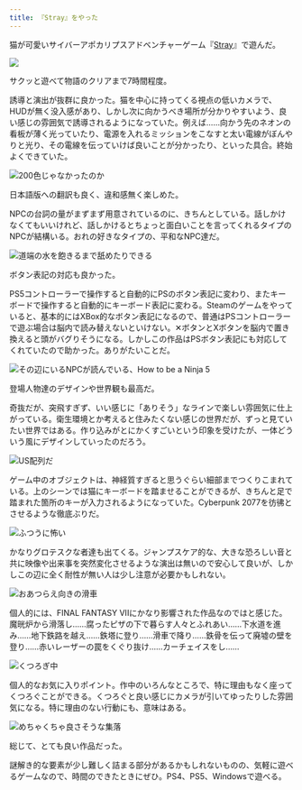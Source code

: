 ```yaml
---
title: 『Stray』をやった
---
```

猫が可愛いサイバーアポカリプスアドベンチャーゲーム『[Stray](https://store.steampowered.com/app/1332010/Stray/?l=japanese)』で遊んだ。

![](https://lh3.googleusercontent.com/docs/ADP-6oGyl_Todu4zBiNHAnbj4YWPnA-gHmDKK5Zwn-6lRtkmf4f4FtrPHhmF8axYYskwrSVdcMGFnM4jvEL4FP1hP70-KlqBIKF36YjEE2mdBYjA9gAe2IO3v_yg6zBueAAJIwk1X1-AIXGZgpXy0tX4sxwbc1RlKLc5wZYv0XRf8ZYxIus-aChiygDQtqt7bWSvaXBKQGaEJLJGtsOOmRq08GR6YKlSr0LQdrzMrd24oCNzPJ7fSff7EtRZT2uH5oe2wOtXWRQfm1vOwMpMzlIlG_DEpBcxoMfloIfKPOQpMUwzo6NKYg7oQtcRJnLzJHS6Gucjj1_Ty9dN2cLOsXr_2yzJgHARVLFOs_JmmeXYovtIoqPJVwTPKhwMfJ-8I5Rj7BvSLHZjBXL6teF0nzG87kTQB_lZ3JIW-5fkTd2evhGrSxXZkZS2XOmCTjtrM3SAc4xcHlU_rCRtn8wKKpIoH9h_gG0bmuEhRbesEMafsAgQZE-i5RCBwrsxD7dvjzQtTsYCt4LjqwBg1HFg-eGYz9nsLl8XOtYnnQJBZe2qM0y8yV_KGJOjWkyIz4j6sQ2euIryKXFTycq8GoLodNUIXaiWsIm8u4FLu5b_AszNl8ucbcwbnAk6UKEFrG0AnwDEmpa-g0uWwVa0QzEAG9uf9r7d_jLQujyWVvXoeS0Qby7Pt71ZotpAxHJ-XWdQynXeVHahQdILwKVgMPWyhLeksMzf_okG_rvug5NvQWkXQF-tZMle2fWCGWnYKXd1W3rzYxHwf3WwsgXb7Y33kX3u3RFeFS2fRY0Uu3GhpGdtH4Whab5vCI98C4I1T6PzmN-p-A_R5yCvPB2lZe-zy0rA2a48SXMdCkVJjZ7ViwQVMTM4MK4D79kgLZ5WVNM1Yb_14lAlZn7goRmFPVJhND34WQy2uoYQpfCLdZ8V2kBgU8USVa_4LrLf2pzAKpwZbVRdxQgzCbjnNShoTMoQZmafUHxrJ31jkBf9daGQh1mJd0wtVn1QCNhIqs-7UsYkQIbn--VH2rKYG6oHGE4Hgmoy4GpdJX4P-4zctHgPO7l_t79zUNbc29B0jdc19BYJQQmnEjtkqyIQeDNwPT4wia9zFJNBypVMuisX83YCL1IU6hrthpxfBcIcNWC-4Peh0IRIZlces2t9ISe7qhYvdoNf-tSTdSa2UvkaZaG1Qx40GEUnF__YPWp25k2zerYBMjiWkUi40Ruvh1DtrfGLbaubXTxbsYkUw0cQhoJZplOUUmQtqAyxXQ)

サクッと遊べて物語のクリアまで7時間程度。

誘導と演出が抜群に良かった。猫を中心に持ってくる視点の低いカメラで、HUDが無く没入感があり、しかし次に向かうべき場所が分かりやすいよう、良い感じの雰囲気で誘導されるようになっていた。例えば……向かう先のネオンの看板が薄く光っていたり、電源を入れるミッションをこなすと太い電線がぼんやりと光り、その電線を伝っていけば良いことが分かったり、といった具合。終始よくできていた。

![](https://lh3.googleusercontent.com/docs/ADP-6oFClIKkqvg9wBcZ3DmRahe8eikI4WFGsljUEKnM4rIpsCpnVqpdUcivis-0El4t0ZpJeyAQlmSCFdG2NsuNr1BPqYrIVfzflkEneSXugSjoHTUEPL9HBHr4B8v-DmAPlKs397kvFSPE8IFddwyxf1-6YFWIZoCamJymTExvVEVETKVf-gw0_sgxqoBzT26PGlbE33vMRmt9hybsvPCjgp4BS32QzdkdE67NLTHuUEoNtcJJglETWEedHnu2VHNI4TDZMtwGJehCKpB0qgV55qd90Bz5uvJ6mSn9Oexb_ShzBpYcPOP5UHI2qE9lBHvPDWfqfd0iL4owSy1uy1j-RtLsEtE5R7xjFdljWSr5z-uBx0yg6vo9oVCLjoqd3rwSDCy0OATZOY1QhCDVuqCWBPzFzzLqHGDn4pVo3s4RT4RkNsBxG8CGLCvX682GzMfyOZumRvIkS0MKpSy5cfX-7fKgqn_tyyJTCEpk1bYP8YgUtBdUnMA1CKwSwu3hzezl1fwePIV8NA3111nRCRmgZlwGlK_OHH-LW5cyPFkwzXDHHQmIS53_JSxjFcNn_vTDRdRFBJH-QP-QZx1FecJody8v1vhoJzimEggoYjfDcpqR6gTElqpCB4q60RmsDQ1puW6HKarmKChIi0jXfTP7g2RMHwTq-EFBpjCKwNWTHnC74120PDTWHdD6r1v7NcS0KNlE1zx9SBxjQCv_3xIx3GG48tnebklmB0DatTPcYmJddgRJp_mPS9dj8dPovelBAx4t3ySzC26JRT5tPmWd3O9gu0wT5MhyMn5-8_Tw89PqCZ67xKxVvVwX67QST5MbPunU1CIRYTQc9a_8xdDYIIuLMZb8gXfue3GIkWot739j5cmo8oabCqyriH7h4G3NbXszK49I0TFJpEOYIzu18n0ukfp2v4BNzCHCgtRHDttgszFqfcDgGdO93IRiGReIQ9tFTsq7pGC70Zqz0UwXZ_65Rd_WxvZpaitTxK-hwEX5Qll3yPN42ia-Jvr45yz7DsZeS2z3Wo20WCvyC8TyFc5BaDmR7kVB0V4BGS7KSooY__s9PpBvakttmpNj-K-hPYIk6zFacmKS-4kJGKh0hcsLxlJ1bqTG1Rr0Kk6Uk9HIgwmf3vbX4N7sqyLJ071EhtyV2c06EHyqAafpVT9BsyxtTyCjXr4e3cv7AYgi6Mrd-EQrhcMUMVWeTpRBdMRlyFEsTZoTrlIplFOYewSVVhWOg5GpMzMQ7t-hdLmgc5V0ubq5yQ "200色じゃなかったのか")

日本語版への翻訳も良く、違和感無く楽しめた。

NPCの台詞の量がまずまず用意されているのに、きちんとしている。話しかけなくてもいいけれど、話しかけるとちょっと面白いことを言ってくれるタイプのNPCが結構いる。おれの好きなタイプの、平和なNPC達だ。

![](https://lh3.googleusercontent.com/docs/ADP-6oHkreW9NEabtd8n4V183EZseKdm-ZUQnm11xaqLOy1l1m-W0JCzV-6HazbrYiBvXASBJDeXIB6XF8pzLsk2RDQgYGjrBL3H5hCPIl0OsLvFd-PwydNa1FWO2NTmBPdlRgV8f6X7XtN8Lcb5s3iaYgcDLZ4Pyp3rxR68gpgtZIqAkBQ3yfYtm75FbhwhjoMse46yU9iwpGrsSt_mKhSRvJPtTfY_p6ZUGV21vxlbq4BHIGQlihni4SqKtyMX-4ve8reGGKWHlEUWYVuENRubws5tXoYxZQ8Fv8Pu8rleeO-C-U9RxTu8Ny_p9k4l-O-abaorueZhJk74yIqHHP-BfNvQF6aIqSrVDf6j8Adhrzmym20V2VgOwqoIZM1hlkEMzXW2_kXzcRy3wNAXY03EYzXPNafExTuQTT8tZ1e4CO5W4zYPOf4zrFbO_XxQQyzPi0FKinITw0p8TXeJDhK3FiztUA76WYCHIz0NbqA_uH1qeS19nfEsSznUuT17vcXZ13j9-sTVhV40xO9ruYrWuT5Qj9rlbjhmHY1JDC99UzM65Cm4TNNDcJ7dW4hWqQykTwYbL57oFq8iRLqjbp8iCP2CZ8bA4rilEP1kUmLtInx4zEqBAeBc6vihl4DbaYfqDNRsJIEWgEycNzjV7VXb8JVeuwABNCngeaRoMKfbdHqXyq4BnHwiFXsNhruvQqXzSBCzCQ3ipuaynoOkJeZaTdPcN3eLLnW9t-HDAwxk0fM9-ZpH76qrlJQtG-D5FjCJHpgKQj3rF4uDNpVXzwKJUXkhyTY27EpfB3XK4tDC6Ly9b8prtGX9lBn2FfzfoGfv8AuF68L0iK51A2zg9fjHhAqi-90kOy6l6hVOIXvoQBDW9jGvMMSJ8rDk2huhHDTpk711WhCXpg_up4aVgM9fwry6imIZ0hV-awtXArvhKU2VFUTUPgALmhSwBONFPMYsG1oMRNabLgBEJO7puCfI2BgvvYa3ahO5M1xx2vO6uRXDKECK6ZmhkhBpHYZChfSyMeoL-XKal4r_62evq2uVwR8Ms_RSzJ5etsKk2cu6WrymNHtmgrI1crYvKipjiT0kPtDWg8XrD4G7KZxpjcxfQ-AIf8-GYJIzSlQDuM2kPzJlFo-GEIHll9Xlbm0ILfgpRUJgXJDT74tMyP-tCxG-NltgQE_rF00K8gfsUkzXz_8djE1ycYJbSHI0nmivrVJpYP4SwG019g3LTvtQoCS53QGTZIvTEFq00BHbNptwY_MX4cT2YQ "道端の水を飽きるまで舐めたりできる")

ボタン表記の対応も良かった。

PS5コントローラーで操作すると自動的にPSのボタン表記に変わり、またキーボードで操作すると自動的にキーボード表記に変わる。Steamのゲームをやっていると、基本的にはXBox的なボタン表記になるので、普通はPSコントローラーで遊ぶ場合は脳内で読み替えないといけない。✕ボタンとXボタンを脳内で置き換えると頭がバグりそうになる。しかしこの作品はPSボタン表記にも対応してくれていたので助かった。ありがたいことだ。

![](https://lh3.googleusercontent.com/docs/ADP-6oHFInoU7PkWC66ct8nFEkUUd4k-1veFuxC5lyr8Gl6iFO37o9d_dswZ-DtivaDR0PF3mlxP2YrlLk0ZXSsds_XwOBtRCV0D_vmFZc545MBwktlf6XuSORGlRQV98Wle1_S4k_epbL3RAX_RJvm5S-Phm4v4GdsnLr1oLgMYKrKEroYKmQoibyQTkSN9uv7J0WhsJXeXsldHc99k4-ozAf400lL4hJCkIaMU81bCWC1iJDxqCLgijcl4GHzva_EuD5QsrBmlOMjbBwIWzFc9ueXHGS-jbZ8UPXu61fENvgTxrrtmbuWMn9-_vpuGyrBnIpxcKF5RZO2Et-Q6XNFIyKcviTwRPvrXuGui9mix7nWTyadQnpgfaEWIgakPR9sA8rbUToRMwItw8v__TjWHlqWqfiBYXhN9s6y5brBJEbCSlFbZR4BwL60KDSOjkbHVhNSw0dSKX0z9iaupvP_VujRXQtSTiB7b5iU-PgJcr6PamcrZK39D2DbrRjOy16EYiFKe9-Zeaa3yNSppVZkOlDB7P57bfj-p30flKxq64TpBPzmYjEhiN0WIDA395ZxBzzMw3IYEhonNb44wCv4mnnDuZh58ZIbKQLREIVLeUcM31ruNJDfQJ1nKWUCCQaQ7ZssYEg7JlHij60Y_9RjHRK-WrgW-I2d_8WGKinUecDWeomPGDFzY01NGx9LMKz7cPfemTemgnxw4Es0JEWZLYwdTb66DON7ncG5OYvlLj7Q0-8P2ApZNAzv10Q_A_bYwp5PJgMLJFo7kOlJ14EMhjSZ4dUb3vEK-P3ZjuiL4aKlZXcts0BwRfmOc_8fvHgdKbpwqkkhys7PuvG_5QFgdrKQli2R7Z-wMAFncVSKA8qbPy9QjdWMiVuPPMn8Qzk5pzLLb3wH2JKl2OFvyKSYOliAvgidKbHCn8WMBVCqYHcmF5mY4BG37NRP6ZO-W7acbOh17FNUAKqc44ReUvKD3Dgq_PKIJV6KPHuHpKeoULp5zkq14DDp2MJljYU6QYQkVNrOidOVVldfbHMQ1Ls9pJ1ZfqxuurgJFdYsCo6fhqLFvoo7TraXklqiQunpf-Pf5c2vgIwn1pGvIBu1hFvNZty71BG19OwVO9Rf-Nqut2VUQdxRTI5RGqKCmx_qlKhWOpHNHRX6DC3jj-cDaTkSpv1_-uJ3zTqCY_yIfBXhZuBlGIaXrquhs1E8BgGZ6DQn8pA4NF69WjQKwfkcc77T568rSYrYXqB1vESbnPzk-ws3hnkDP1Q "その辺にいるNPCが読んでいる、How to be a Ninja 5")

登場人物達のデザインや世界観も最高だ。

奇抜だが、突飛すぎず、いい感じに「ありそう」なラインで楽しい雰囲気に仕上がっている。衛生環境とか考えると住みたくない感じの世界だが、ずっと見ていたい世界ではある。作り込みがとにかくすごいという印象を受けたが、一体どういう風にデザインしていったのだろう。

![](https://lh3.googleusercontent.com/docs/ADP-6oGSfJk_XkCflgzppjBzIi73Y9Dao74g_rK1nsc4jHmF2DNdahjOHTQGKry7lkVInz-VynSzHznPpV5csYUbPQ6O0TexLk7zs4DkuH7e4W7I7RWvie0q5erJ-OuT7jqn7yML5lyqMcvt-kJQkk7r2tWxoUGR7zLGJSK2GUKAy_uUhdDCreCp7Vog52DyOmANDGM8qrvPrOoIlxnAl_Jh5yvCPBxsN4zwDzEAeJo9T-eMWYhSr4harJydHbVyH3_EvhNQz5g4E86lX1wjro8vBfWnhFiAhOKtcZOI2uqC43nFAvCN1lsBRecYNPTr6u8NWiUEgfY_1hFq2-YO3mk76NrRQ16BLwRpMaxWnZttKhoFjk2qBgnGOQI74vNtl0bC5PTAs5zAYe_0cV3_HVb-p0tL837zBKSWD24fTtrll03vIA6lvBC8vfRoDDyBwgyTzTk4TqQuWvzOr63NyA_w5z5ubhltA8Sv885ub6vYBd3wBTNAV_vel8w6F2F7TTJc25THaKAbtLSTh23b-3ujAOjyWCxRZaraKaLv4EltBvZ4HLxco1OSJkVKtUiru62ZuLhB9MzPqsFDo58tAS5yyi5p7sVLx73_DvtkTVygwG9iUPxtCdyB86QylccmtianbXparsIr9XL6Op7tyFy3IGNvUh9xTMbVUOV9ptchkhNnBt15dATwxNVBvwqSjyIPhN82_6c7w4s9kjmHf0edlDRJv4p3aYOCu4sEEewahsPM-R70Pcxq7fr0fXFKPe53pdtmJvY6p4-h732uhZ_ETc9eya39MIT8-kxTRdJRLiUrX_E_me5qLqs_G2kDCsz8xi2r2Cf5SXFAUpp1Uf5MHsBLrrp2J_0Fsgp3PgAG0tbC8hFUrHhosHpWt0rmzid24jDiZX0tqjc735n1vph1d6fR9CvJoBnrHTejBhbpeQXNMn86LyHmE_IPPpI23vaPaz7TWPMWVPeY30csCEer9qC8Q7dvJ3a-dPK9SrVcmYBvUlo-PSE7ERhCHXcUnVsg6EyuqxBufmFf_aq9zZL_tperyh2dE-g8TtYZzfw1SNU9bgHSyo-BS7Q5pvj0FOvaBJAHTUfSJ_-K8_PJ-hu57YCHO0ETl25N38b6OTowEgj8HsbcHucWaOCMwElnQq_N6EB1ffJsFD3oWxl9jrBc_O6loc7uRpa1VKcSR8J0joCVQipCbMB3DxXjuP9Sif1tfS6LaOFxe3QKMS-ZWtA2ENXh5rImvoRnajqp0flq6JZVbI8aOw "US配列だ")

ゲーム中のオブジェクトは、神経質すぎると思うぐらい細部までつくりこまれている。上のシーンでは猫にキーボードを踏ませることができるが、きちんと足で踏まれた箇所のキーが入力されるようになっていた。Cyberpunk 2077を彷彿とさせるような徹底ぶりだ。

![](https://lh3.googleusercontent.com/docs/ADP-6oHXxDlffMUNkVLuoydnO1zd-p2yZZ1UKiTIqG_bEAnv6FKgMWy5g3KFTymMWu8SKrZN4qLWL7I69p1cktJrydUZJ-zEVZLVVuOV_wJTjfCNw5n1o2VmrB-lu880LbVWwIYy6T-4rhyi_YXP7xtY05ro48ohF1eq5Xf4td_hL_grVCgY9r6_B2UzULXTfaCpWkG0xF5bsahJqUC72jAJLChht2EynM5E4FgC-NmqC6A7kT2dgoVo1DOaUizxQRtks5R_10lsFJbpNMYNecEyJmMXiDlBDEj9vCONCiQukmw0pL7iUJ0W-97FIITwwfasM-ZE8ACzw2kxz7-vZPvZhyfBHBcX1kksO4upR-h4TOECoNMjV2K0yuf_YEPCU43Ta2LitDQhGg68z26e8lSzTKT1iyw-rLxRXxU1JPEF5p6Ow6TCrrElsRVnUiwPJvGg2p8U7AQUgmmE3hwgiM94IGhiAIvMXDi8Y2W6F6Ratj4qlRIcFy-kDNxkGG5eCOjW7XN0s6H1hmvtRFGh5jfBFbTuFz4NB2kc9a7sRCRRw-yjnJxTBseLEOWcCf5Ienzepztw7I8Re-yO4U3DZNFvKlLc6STwhxdtiG7RbgmdJ-wfkmTJWiTU97c_tvQ83q9eMhleRtxK5qCDm3hKQavk2LZ_zqog4EZGV33muorUcf2n5-xP5RywAhMgSAHuisWqHI17MsGzVD5Tv6c3crW5L5sTXr12IoKkX8mW1o7Pi4kaInbcMvrEqCamoaRNCK8AY13S5XM2WYE3jnwxh_X6D3ovh-3X6E4uhCarqJ5wA447i5tBYy4BHNmRXlsNOmNVmHw_LHNr3S7ES-m-ZPYsP8dluz6SSZJLuXCrJfsQGDwumf70J-kr9VOdo2t6hbl5PHBm5tS721v1ty1zOC_G5572XCwH4-O7RmJm-4rNg74Lj7spWMvMv1ungrqggnhwe7bYCj-l3TrtNoQBjvk8xHezzj6G9mXadpkYoUifVVVV1fLe_0sfmXzepefp6F-VQWeLkZgdR6QbQFiaNStFSnYIGkDFc-KvSfIfKpHS6h5ezVdP_vT3Zii69pzhe2O08EnSMsyTkUZYrVb5nVrEzIfvxQpHRKFfz2AhByWkWz6z0sESWuycZ75lHmfwIy-luLyvu5Xyt3pDjNA6w54nXzSGkwJgXZmGlETbc4Eymvj7Bv4JiiY5eh3BIRtfc89Q0tJz7hWVxn3Wc1kRStCuAmMHRUTNwSzCtk3X77fizKBLcQ30-Q "ふつうに怖い")

かなりグロテスクな者達も出てくる。ジャンプスケア的な、大きな恐ろしい音と共に映像や出来事を突然変化させるような演出は無いので安心して良いが、しかしこの辺に全く耐性が無い人は少し注意が必要かもしれない。

![](https://lh3.googleusercontent.com/docs/ADP-6oEf4uocUyHvhJX_90jny7iHt8Uxp3kX3DWhMzuWVLmb8pSxsJ_jynfqNbMq593SQeW1pTZSeHsYIg0OvmnMRilF_Br-5e3qVrQAbJt8FrYWWvr72xDd5hnfGKMoBShI1cqkzCKF4bKg7R8q65mTs-Fzo5mUAmo5DKhA3xjk0k0Y_jQgYuWXWMPNvOleHhbGE0sSXb3e6scsTrTm9QD9MdfTJ-TbaTBMvSbzS8yvxpyC1V12QO6AAP6Ecv6QNN1GeTKMLYREF3jwLeG7XUUclaxuJQgDrZOV9QAo4jXJZGqgHFMlEhais_5DsAQizGGdavRQbGEa6ctMckcTpFzt53tFsdVnwQE1osU8xqIi9E8my3vLrQtyuCC_hRYhI1JpDDIgmuC8zuE8GP3cu24C8Y98mbaPXrfdvmwlYJxVJPitSa2OhheGPkm5OBb2FoA79S2fxsl-sofwkKWMO8CVl3DJXswXulOLlfPiso8YdrD_6cgmpZpjELl_Zs4sAt6KxA-Dc2G8-7bWUnbqC7XKnuR_G4jHNZNBH5bPEzRchtGKshKBs4lNHgVNS1Wb_bB-lTxoYPuIubOijNtU9raCXRljNgUXPI2jIny7AcMzEq9YHgkBwQ-1YBBxSIi4dS9rcdql3jUJW5faytNaJvvhwcgpSxZKWcGxmGzVuLNYZAeETvFYKoIYzL9P30xisQqI3RxjlnqKeQ1LgLVecJC-rOhRF1gz9qkV353NyMAB56Q2EZiX3QAn9Mpn6NlaleyM7ROF9rggrsgXiB5KGhZfDBDV0Y6f5EbyRR3cidhfBriee2WUAagnyMPltgB-9TfQ_TBbU8bEImdRfcOVCrxqa5uCbXSlRczBZRuHpygSymZfeuNCgHm2AYiYIVLcJ__3L4AwxP7nmM4j6NSeQdDuQWHTxt0Mxd6MetAFY0UMx3rEZLWUYpfOBw4mEfS_C2Im8PrZEx0Vqm5SloIwKVIkBvgkB9JSkWzj-z4avDxc_ktmHEDIn4hxn0KX3k1CE-vDWz5PkQiZWFLhjX2NF-XLcGEYriSZD3Yncdx_50ExptUy5KnUxZymFo_TySyAOdABcepynf6SscT3GpBJPXSP3YSHzb-maMLefwstXEiRcgGfpegSU4Z0y0ZSwZk1U9hyHuWWPm_4_IqhlhYdDeN0dPWfH0fhc_3WHKnfXfYRGnSAJ76MdJJQF5b3rC37fa41URRFNcFGsz5gVB5g0LSpWAwlLPwPns9jt_Sp6HaaJoLprMhMVQ "おあつらえ向きの滑車")

個人的には、FINAL FANTASY VIIにかなり影響された作品なのではと感じた。魔晄炉から滑落し……腐ったピザの下で暮らす人々とふれあい……下水道を進み……地下鉄路を越え……鉄塔に登り……滑車で降り……鉄骨を伝って廃墟の壁を登り……赤いレーザーの罠をくぐり抜け……カーチェイスをし……

![](https://lh3.googleusercontent.com/docs/ADP-6oHSEIbS8eRuJ-gVD11vR5k-tI7h6SF2KHs_uJx4jDhQ6149rheIZ4SI6W6_WGdoBBIv62IVOz522pHMk2k3lQdcaa669bqd_jtyWVCVcMHTQm-egQhAGpvjtA0DwT7Ujv4QdVrDwlrYWQLzOtpT4_l5ErwG7CQcpAX4s_AwDn2ynrpIbU2sK_j94ycAWqJh_bVrmNXpCJg60O0lpp9uWDp0o4uLP8orSRBywAVoK3dWEC6-Y9VGzXGOH20byKGQt_C0fvGBY2HlHbejHNqOMDlfiFy7YdfoxNCvzqaU4cNc0c6QYhtjBo29adSt3ek8AkTKGldqq1YPdYXVzuRdct70b-6gjpEynywKCFlIkUraI-9iWD_AFPRw0V9_WvCuHnSE8-R2tW8y6xWogkN2ONVUGR8QJj9BH9d9K64GoJb7R9-yKDl48uXnJC-m8MP_ffjNSRfijOVUyVkyv2CtPQsuZbWG8z-R02h19uZhMsbmjgtrPG6hTFdPChGMz42r1WOyZMZoYGdqf3cWG9vqIVFmu_pNTBdYAHjnRGN5pS2VgzhjpGfE8mcbK8VDjocZvkTlgQYafeJ5H_kakarIO6Xn2ornn_VOeq9XK3WUUz6U98fGjn13ADXWIaFYvneVNB8hdBARhnoNKYA3Zn_I3MvzputFsvT9xqauVp55uhhi3qIUiIkSc9sd4te14FA8FjeQr82d-PaeTrRNTyHO48Kr6FtAZv7mnZDQIo1W7vh-QDnGyYNsy9MkWngGGS73FC_g8xAIbCzWc-y2kWTxiqZ4jYod3PaVOC6dryTZoLLqrSb6TqCQMT-2Kk-8GJsYx8suSBiXR7OSRXQTbzdqnoh3Ou3MQuIK_EwPMza3oRqy5_Pq4-z0nKnTRKwpesosBXy0mRb40TYnBUBHbWMrFuAPSpLzT002TEt_sTFzDszyQy8_7t0HXrHWBISHm1EV5pRovk-D_YR_bSnU4QUdz_L6MQNEeDiQYSPcEAV74hcPsbJaWImfRh0izNKMi2tT_s2ppyp54ykJxgqrdUh1JJGodX85ySnF4ArWb3QHtDJECQku6bXTaO-gDQo7XAzam4kgHOg0ZwDe2kft2hZ6x0BTtc1hE-pS-puqaZHDAIK2HQxrhXGn5m0jVdSpYPFG4Vgi4brJUAi8_Iv5geB-fSUTLbFajY0DmRDtki1Qo9deUliSnOiyqFJjo97g76y83uNv8fHa0qgvot8NIB_FHx8LWnErCAmCv2YEzxrMcmI4lBNoDA "くつろぎ中")

個人的なお気に入りポイント。作中のいろんなところで、特に理由もなく座ってくつろぐことができる。くつろぐと良い感じにカメラが引いてゆったりした雰囲気になる。特に理由のない行動にも、意味はある。

![](https://lh3.googleusercontent.com/docs/ADP-6oFTfT78DWmhWHVp9O0UfMStoL9y58K1BU_J9d_wH8xq49yJudRbFESaW-QvQeC2EuVWnjZyQw9NSKz9gdPVh3NPgWFx5xtEwsHT4LAuej7ILGYct7mDaLCsYyuakPmYtReX39zYDfXYOkbFSF2-t62-EnXJl25T1Dc3w5fkfRG5mz_6jC32SjoiZcRc-x_UGa6m2dyhMDMhG9WhcpWQqAsWP6Dn_W-4tDMzvzOZgYeo-B9aOR8Unft7NDswTnbMOoNRpHriKoHmrQ7dzHeaHvJdCyO2enSUeoEuYzaJmo7hlTRb5zAwQmGy5TVty9M1wTSb3qI52xWWuhelAF9lo45S1AW4hpfkzwFgf35qsGLLbAy6kADzw-c2QR03TuIB1lDBMmj67UgAFewZBRJvKBvkrJ4JIjD5KYN6Vv2wrELIn6NhFWnlNCQPZ5Ob24oNKgDB9KblfvZXldAUZvhLODrw3yrQ6ga73Wu3vEQwPUd_Zx-ZqZITB8okKO8tYO0H_ZEUtZIpQbVErL3rZagV4w0yqaPcJmMIk-l2_n_sYHY3OcbsObwUZAz_IR350zlprikhxPLNZbcoYynukvAgnNbMLVM972wJs7igrlXWjv_nuMwAdY2p-qwoqb2kqktR55DfsPUFUeCXSl_BH_1mDMCOxX9YE3rXVu5xk76v_AzMENmiYjI3SNGR7Py0dkaL4Ynn9DrxfMSxsGJ-YUSCKNgC16p_ZMIfhhGae0G8eRYePdbqidpWhkDtAl1fHN0XVw6cN6tMiVtPp0yPuJEmuoMFrMqJX94OjbrcAePiQD-S1BrYdf3winJoWfZZAMlDiSO7_fH60eKKvWVt62T2Ym5GrhDg4AKNVsdiHW2F2HRto5oJrMUMcrw8bfsVXCoB0Rgg32lqWNAqz_2orq-lySZBfNMWILqVUQH4dVLfYQZlZx60KdsfJIn5qPuUc11uvmOEGUuWOKW0-hnd1BIXLb6_1Ru66b8yDpB1PUFsU4NIwhsrLJta5lD4lmClE3pVMa8XUmXcO1g0SuVy74xZ4LMySm-cb7ykTstoHd7A_ePIA924E8JtoQrRCEOEZuCCqf7zCjyW4xc11HEVzZ_l1dAY8BgI8tpBgXdEEr_uE46yhR38NeiJOvUIeSaUssOHyXMwOhOAnPqWX8vmJw9urNf3b_5mrbdrrZTN8T_UeVvg9QRyazVzKEV5p2cr55hqXMaF1EDpTnwHno9rNKTBwjYXa3e-zC0ofD-L2nadfR6BMIimbg "めちゃくちゃ良さそうな集落")

総じて、とても良い作品だった。

謎解き的な要素が少し難しく詰まる部分があるかもしれないものの、気軽に遊べるゲームなので、時間のできたときにぜひ。PS4、PS5、Windowsで遊べる。

